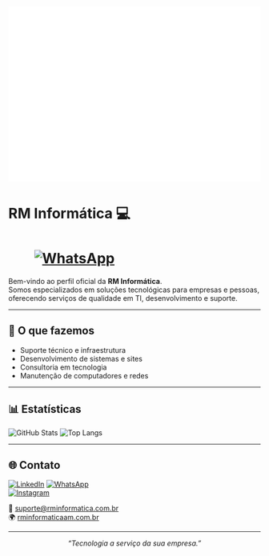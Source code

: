 <p align="center">
  <img src="https://raw.githubusercontent.com/rm-informatica/rm-informatica/main/loop.gif" width="600" height="350" alt="RM Informática Logo">
</p>

# RM Informática 💻  ㅤㅤㅤㅤㅤㅤㅤㅤㅤㅤㅤㅤㅤㅤㅤㅤㅤㅤㅤㅤㅤㅤㅤㅤㅤㅤㅤㅤㅤㅤ[![WhatsApp](https://img.shields.io/badge/-WhatsApp-25D366?logo=whatsapp&logoColor=white)](https://wa.me/5592999999999) 

Bem-vindo ao perfil oficial da **RM Informática**.  
Somos especializados em soluções tecnológicas para empresas e pessoas, oferecendo serviços de qualidade em TI, desenvolvimento e suporte.

---

## 🚀 O que fazemos
- Suporte técnico e infraestrutura
- Desenvolvimento de sistemas e sites
- Consultoria em tecnologia
- Manutenção de computadores e redes

---

## 📊 Estatísticas
![GitHub Stats](https://github-readme-stats.vercel.app/api?username=rm-informatica&show_icons=true&theme=dark&hide_border=true)
![Top Langs](https://github-readme-stats.vercel.app/api/top-langs/?username=rm-informatica&layout=compact&theme=dark&hide_border=true)

---

## 🌐 Contato
[![LinkedIn](https://img.shields.io/badge/-LinkedIn-blue?logo=linkedin&logoColor=white)](https://www.linkedin.com/company/)
[![WhatsApp](https://img.shields.io/badge/-WhatsApp-25D366?logo=whatsapp&logoColor=white)](https://wa.me/5592999999999)  
[![Instagram](https://img.shields.io/badge/-Instagram-E4405F?logo=instagram&logoColor=white)](https://instagram.com/rminformaticaam)

📧 suporte@rminformatica.com.br  
🌍 [rminformaticaam.com.br](https://rminformaticaam.com.br/)

---

<p align="center">
  <i>“Tecnologia a serviço da sua empresa.”</i>
</p>
